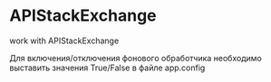 # APIStackExchange
work with APIStackExchange

Для включения/отключения фонового обработчика необходимо 
выставить значения True/False в файле app.config